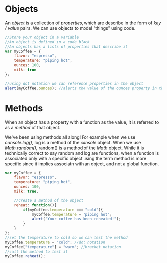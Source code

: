 # Objects
An <em class="darkorange">object</em> is a collection of <em class="darkorange">properties</em>, which are describe in the form of <em class="darkorange">key / value</em> pairs.  We can use objects to model "things" using code.  

```javascript
//Store your object in a variable
//An object is defined in a code block
//An objects has a lists of properties that describe it
var myCoffee = {
    flavor: "espresso",
    temperature: "piping hot",
    ounces: 100,
    milk: true
};

//using dot notation we can reference properties in the object
alert(myCoffee.ounces); //alerts the value of the ounces property in the myCoffee object
```

# Methods
When an object has a property with a function as the value, it is referred to as a <em class="darkorange">method</em> of that object.  

We've been using methods all along! For example when we use <em class="darkorange">console.log()</em>, log is a method of the <em class="darkorange">console</em> object.  When we use <em class="darkorange">Math.random()</em>, random() is a method of the <em class="darkorange">Math</em> object.  While it is technically correct to say random and log are functions, when a function is associated only with a specific object using the term method is more specific since it implies associatn with an object, and not a global function.  

```javascript
var myCoffee = {
    flavor: "espresso",
    temperature: "piping hot",
    ounces: 100,
    milk: true,

    //create a method of the object
    reheat: function(){
        if(myCoffee.temperature === "cold"){
            myCoffee.temperature = "piping hot";
            alert("Your coffee has been reheated!");
        }
    }
};
//set the temperature to cold so we can test the method
myCoffee.temperature = "cold"; //dot notation
myCoffee["temperature"] = "warm"; //bracket notation
//call the method to test it
myCoffee.reheat();
```